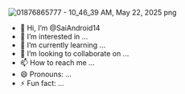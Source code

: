 ![01876865777 - 10_46_39 AM, May 22, 2025 png](https://github.com/user-attachments/assets/562c66b4-9175-4b53-bc29-72424d867f10)
- 👋 Hi, I’m @SaiAndroid14
- 👀 I’m interested in ...
- 🌱 I’m currently learning ...
- 💞️ I’m looking to collaborate on ...
- 📫 How to reach me ...
- 😄 Pronouns: ...
- ⚡ Fun fact: ...

<!---
SaiAndroid14/SaiAndroid14 is a ✨ special ✨ repository because its `README.md` (this file) appears on your GitHub profile.
You can click the Preview link to take a look at your changes.
--->
